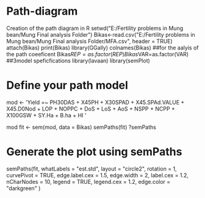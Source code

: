# Path-diagram
Creation of the path diagram in R
setwd("E:/Fertility problems in Mung bean/Mung Final analysis Folder")
Bikas<-read.csv("E:/Fertility problems in Mung bean/Mung Final analysis Folder/MFA.csv", header = TRUE)
attach(Bikas)
print(Bikas)
library(GGally)
colnames(Bikas)
##for the aalyis of the path coeeficent 
Bikas$REP=as.factor(REP)
Bikas$VAR=as.factor(VAR)
##3model speficfications
library(lavaan)
library(semPlot)
# Define your path model
mod <- 'Yield =~ PH30DAS + X45PH + X30SPAD +
        X45.SPAd.VALUE + X45.D0Nod + LOP + NOPPC + DoS +
        LoS + AoS + NSPP + NCPP + X100GSW + SY.Ha + B.ha + HI
        '

mod
fit <- sem(mod, data = Bikas)
semPaths(fit)
?semPaths
# Generate the plot using semPaths
 semPaths(fit, 
                whatLabels = "est.std", 
                layout = "circle2", 
                rotation = 1, 
                curvePivot = TRUE, 
                edge.label.cex = 1.5, 
                edge.width = 2, 
                label.cex = 1.2, 
                nCharNodes = 10, 
                legend = TRUE, 
                legend.cex = 1.2,
                edge.color = "darkgreen"
)
